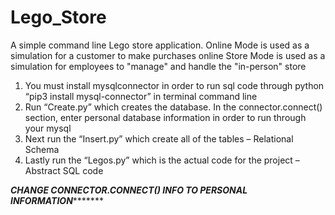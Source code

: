 # Lego_Store
A simple command line Lego store application.
Online Mode is used as a simulation for a customer to make purchases online
Store Mode is used as a simulation for employees to "manage" and handle the "in-person" store


1.	You must install mysqlconnector in order to run sql code through python 
“pip3 install mysql-connector” in terminal command line
2.	Run “Create.py” which creates the database. In the connector.connect() section, enter personal database information in order to run through your mysql
3.	Next run the “Insert.py” which create all of the tables – Relational Schema
4.	Lastly run the “Legos.py” which is the actual code for the project – Abstract SQL code


*****CHANGE CONNECTOR.CONNECT() INFO TO PERSONAL INFORMATION************
